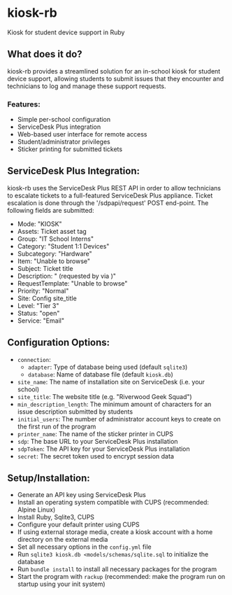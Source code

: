 # kiosk-rb
Kiosk for student device support in Ruby

## What does it do?
kiosk-rb provides a streamlined solution for an in-school kiosk for student device support,
allowing students to submit issues that they encounter and technicians to log and manage these
support requests.

### Features:
* Simple per-school configuration
* ServiceDesk Plus integration
* Web-based user interface for remote access
* Student/administrator privileges
* Sticker printing for submitted tickets

## ServiceDesk Plus Integration:
kiosk-rb uses the ServiceDesk Plus REST API in order to allow technicians to escalate tickets
to a full-featured ServiceDesk Plus appliance. Ticket escalation is done through the '/sdpapi/request'
POST end-point. The following fields are submitted:
* Mode: "KIOSK"
* Assets: Ticket asset tag
* Group: "IT School Interns"
* Category: "Student 1:1 Devices"
* Subcategory: "Hardware"
* Item: "Unable to browse"
* Subject: Ticket title
* Description: "<ticket body> (requested by <request name> via <Config site_title>)"
* RequestTemplate: "Unable to browse"
* Priority: "Normal"
* Site: Config site_title
* Level: "Tier 3"
* Status: "open"
* Service: "Email"

## Configuration Options:
* `connection`:
  + `adapter`: Type of database being used (default `sqlite3`)
  + `database`: Name of database file (default `kiosk.db`)
* `site_name`: The name of installation site on ServiceDesk (i.e. your school)
* `site_title`: The website title (e.g. "Riverwood Geek Squad")
* `min_description_length`: The minimum amount of characters for an issue description submitted by students
* `initial_users`: The number of administrator account keys to create on the first run of the program
* `printer_name`: The name of the sticker printer in CUPS
* `sdp`: The base URL to your ServiceDesk Plus installation
* `sdpToken`: The API key for your ServiceDesk Plus installation
* `secret`: The secret token used to encrypt session data

## Setup/Installation:
* Generate an API key using ServiceDesk Plus
* Install an operating system compatible with CUPS (recommended: Alpine Linux)
* Install Ruby, Sqlite3, CUPS
* Configure your default printer using CUPS
* If using external storage media, create a kiosk account with a home directory on the external media
* Set all necessary options in the `config.yml` file
* Run `sqlite3 kiosk.db <models/schemas/sqlite.sql` to initialize the database
* Run `bundle install` to install all necessary packages for the program
* Start the program with `rackup` (recommended: make the program run on startup using your init system)
